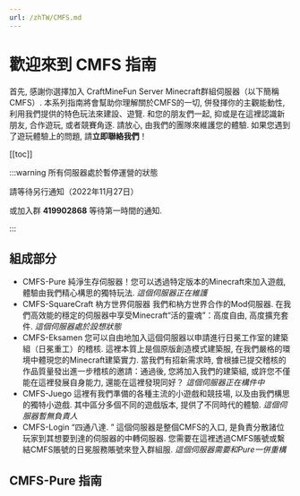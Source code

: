 ```yaml
---
url: /zhTW/CMFS.md
---
```

# 歡迎來到 CMFS 指南

首先, 感謝你選擇加入 CraftMineFun Server Minecraft群組伺服器（以下簡稱CMFS）. 本系列指南將會幫助你理解關於CMFS的一切, 併發揮你的主觀能動性, 利用我們提供的特色玩法來建設、遊覽.
和您的朋友們一起, 抑或是在這裡認識新朋友, 合作遊玩, 或者競賽角逐.
請放心, 由我們的團隊來維護您的體驗.
如果您遇到了遊玩體驗上的問題, 請**立即聯絡我們**！

\[\[toc]]

:::warning 所有伺服器處於暫停運營的狀態

請等待另行通知（2022年11月27日）

或加入群 **419902868** 等待第一時間的通知.

:::

## 組成部分

* CMFS-Pure 純淨生存伺服器！您可以透過特定版本的Minecraft來加入遊戲, 體驗由我們精心構思的獨特玩法. *這個伺服器正在維護*
* CMFS-SquareCraft 枘方世界伺服器 我們和枘方世界合作的Mod伺服器. 在我們高效能的穩定的伺服器中享受Minecraft“活的靈魂”：高度自由, 高度擴充套件.  *這個伺服器處於設想狀態*
* CMFS-Eksamen 您可以自由地加入這個伺服器以申請進行日冕工作室的建築組（日冕重工）的稽核. 這裡本質上是個原版創造模式建築服, 在我們嚴格的環境中體現您的Minecraft建築實力. 當我們有招新需求時, 會根據已提交稽核的作品質量發出進一步稽核的邀請：通過後, 您將加入我們的建築組, 或許您不僅能在這裡發展自身能力, 還能在這裡發現同好？ *這個伺服器正在構件中*
* CMFS-Juego 這裡有我們準備的各種主流的小遊戲和競技場, 以及由我們構思的獨特小遊戲. 其中區分多個不同的遊戲版本, 提供了不同時代的體驗.  *這個伺服器暫無負責人*
* CMFS-Login “四通八達. ” 這個伺服器是整個CMFS的入口, 是負責分散諸位玩家到其想要到達的伺服器的中轉伺服器. 您需要在這裡透過CMFS賬號或繫結CMFS賬號的日冕服務賬號來登入群組服.  *這個伺服器需要和Pure一併重構*

## CMFS-Pure 指南
